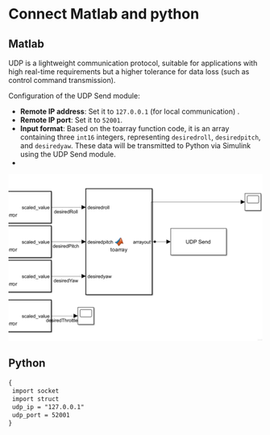 # Connect Matlab and python

## Matlab
UDP is a lightweight communication protocol, suitable for applications with high real-time requirements but a higher tolerance for data loss (such as control command transmission). 

Configuration of the UDP Send module:

- **Remote IP address**: Set it to `127.0.0.1` (for local communication) .
- **Remote IP port**: Set it to `52001`.
- **Input format**: Based on the toarray function code, it is an array containing three `int16` integers, representing `desiredroll`, `desiredpitch`, and `desiredyaw`. These data will be transmitted to Python via Simulink using the UDP Send module.
- 
![image](https://github.com/Lee-Chun-Yi/NCKU-Quadrotor-Navigation/blob/main/image/123.png)

## Python
 ```
{
  import socket
  import struct
  udp_ip = "127.0.0.1"  
  udp_port = 52001       
}
```

